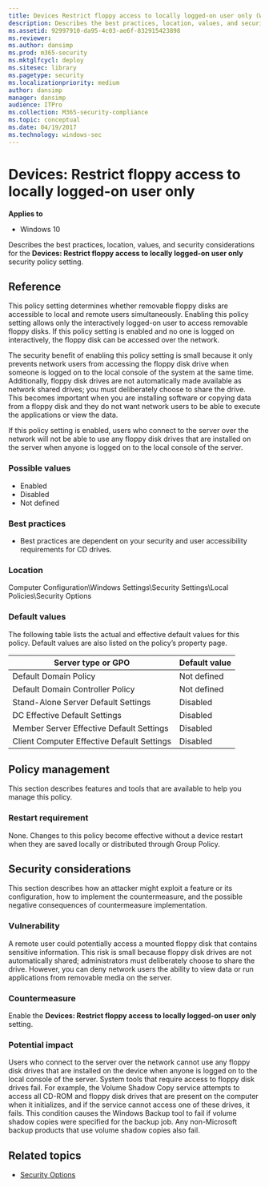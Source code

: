 ```yaml
---
title: Devices Restrict floppy access to locally logged-on user only (Windows 10)
description: Describes the best practices, location, values, and security considerations for the Devices Restrict floppy access to locally logged-on user only security policy setting.
ms.assetid: 92997910-da95-4c03-ae6f-832915423898
ms.reviewer: 
ms.author: dansimp
ms.prod: m365-security
ms.mktglfcycl: deploy
ms.sitesec: library
ms.pagetype: security
ms.localizationpriority: medium
author: dansimp
manager: dansimp
audience: ITPro
ms.collection: M365-security-compliance
ms.topic: conceptual
ms.date: 04/19/2017
ms.technology: windows-sec
---
```


# Devices: Restrict floppy access to locally logged-on user only

**Applies to**
-   Windows 10

Describes the best practices, location, values, and security considerations for the **Devices: Restrict floppy access to locally logged-on user only** security policy setting.

## Reference

This policy setting determines whether removable floppy disks are accessible to local and remote users simultaneously. Enabling this policy setting allows only the interactively logged-on user to access removable floppy disks. If this policy setting is enabled and no one is logged on interactively, the floppy disk can be accessed over the network.

The security benefit of enabling this policy setting is small because it only prevents network users from accessing the floppy disk drive when someone is logged on to the local console of the system at the same time. Additionally, floppy disk drives are not automatically made available as network shared drives; you must deliberately choose to share the drive. This becomes important when you are installing software or copying data from a floppy disk and they do not want network users to be able to execute the applications or view the data.

If this policy setting is enabled, users who connect to the server over the network will not be able to use any floppy disk drives that are installed on the server when anyone is logged on to the local console of the server.

### Possible values

-   Enabled
-   Disabled
-   Not defined

### Best practices

-   Best practices are dependent on your security and user accessibility requirements for CD drives.

### Location

Computer Configuration\\Windows Settings\\Security Settings\\Local Policies\\Security Options

### Default values

The following table lists the actual and effective default values for this policy. Default values are also listed on the policy’s property page.

| Server type or GPO | Default value |
| - | - |
| Default Domain Policy | Not defined| 
| Default Domain Controller Policy | Not defined| 
| Stand-Alone Server Default Settings | Disabled| 
| DC Effective Default Settings | Disabled| 
| Member Server Effective Default Settings | Disabled| 
| Client Computer Effective Default Settings | Disabled| 
 
## Policy management

This section describes features and tools that are available to help you manage this policy.

### Restart requirement

None. Changes to this policy become effective without a device restart when they are saved locally or distributed through Group Policy.

## Security considerations

This section describes how an attacker might exploit a feature or its configuration, how to implement the countermeasure, and the possible negative consequences of countermeasure implementation.

### Vulnerability

A remote user could potentially access a mounted floppy disk that contains sensitive information. This risk is small because floppy disk drives are not automatically shared; administrators must deliberately choose to share the drive. However, you can deny network users the ability to view data or run applications from removable media on the server.

### Countermeasure

Enable the **Devices: Restrict floppy access to locally logged-on user only** setting.

### Potential impact

Users who connect to the server over the network cannot use any floppy disk drives that are installed on the device when anyone is logged on to the local console of the server. System tools that require access to floppy disk drives fail. For example, the Volume Shadow Copy service attempts to access all CD-ROM and floppy disk drives that are present on the computer when it initializes, and if the service cannot access one of these drives, it fails. This condition causes the Windows Backup tool to fail if volume shadow copies were specified for the backup job. Any non-Microsoft backup products that use volume shadow copies also fail.

## Related topics

- [Security Options](security-options.md)
